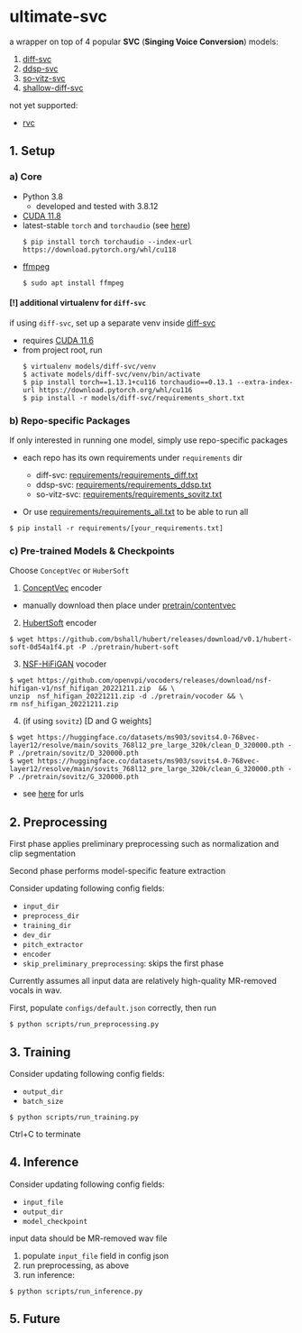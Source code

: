 # ultimate-svc
a wrapper on top of 4 popular **SVC** (**Singing Voice Conversion**) models:
1. [diff-svc](https://github.com/prophesier/diff-svc)
2. [ddsp-svc](https://github.com/yxlllc/DDSP-SVC)
3. [so-vitz-svc](https://github.com/svc-develop-team/so-vits-svc)
4. [shallow-diff-svc](https://github.com/CNChTu/Diffusion-SVC)

not yet supported:
* [rvc](https://github.com/RVC-Project/Retrieval-based-Voice-Conversion-WebUI)

## 1. Setup

### a) Core
* Python 3.8 
  * developed and tested with 3.8.12
* [CUDA 11.8](https://developer.nvidia.com/cuda-11-8-0-download-archive)
* latest-stable `torch` and `torchaudio` (see [here](https://pytorch.org/get-started/locally/))
    ```console
    $ pip install torch torchaudio --index-url https://download.pytorch.org/whl/cu118
    ```
* [ffmpeg](https://www.gyan.dev/ffmpeg/builds/)
    ```console
    $ sudo apt install ffmpeg
    ```
  
#### [!] additional virtualenv for `diff-svc`
if using `diff-svc`, set up a separate venv inside [diff-svc](./models/diff-svc)
* requires [CUDA 11.6](https://developer.nvidia.com/cuda-11-6-2-download-archive)
* from project root, run
  ```console
  $ virtualenv models/diff-svc/venv
  $ activate models/diff-svc/venv/bin/activate
  $ pip install torch==1.13.1+cu116 torchaudio==0.13.1 --extra-index-url https://download.pytorch.org/whl/cu116
  $ pip install -r models/diff-svc/requirements_short.txt
  ```

### b) Repo-specific Packages
If only interested in running one model, simply use repo-specific packages
* each repo has its own requirements under `requirements` dir
  * diff-svc: [requirements/requirements_diff.txt](./requirements/requirements_diff.txt)
  * ddsp-svc: [requirements/requirements_ddsp.txt](./requirements/requirements_ddsp.txt)
  * so-vitz-svc: [requirements/requirements_sovitz.txt](./requirements/requirements_sovitz.txt)

* Or use [requirements/requirements_all.txt](./requirements/requirements_all.txt) to be able to run all

```console
$ pip install -r requirements/[your_requirements.txt]
```

### c) Pre-trained Models & Checkpoints

Choose `ConceptVec` or `HuberSoft`
1. [ConceptVec](https://ibm.ent.box.com/s/z1wgl1stco8ffooyatzdwsqn2psd9lrr) encoder
* manually download then place under [pretrain/contentvec](./pretrain/contentvec)

2. [HubertSoft](https://github.com/bshall/hubert/releases/download/v0.1/hubert-soft-0d54a1f4.pt) encoder
  ```console
  $ wget https://github.com/bshall/hubert/releases/download/v0.1/hubert-soft-0d54a1f4.pt -P ./pretrain/hubert-soft
  ```

3. [NSF-HiFiGAN](https://github.com/openvpi/vocoders/releases/download/nsf-hifigan-v1/nsf_hifigan_20221211.zip) vocoder
  ```console
  $ wget https://github.com/openvpi/vocoders/releases/download/nsf-hifigan-v1/nsf_hifigan_20221211.zip  && \
  unzip  nsf_hifigan_20221211.zip -d ./pretrain/vocoder && \
  rm nsf_hifigan_20221211.zip
  ```

4. (if using `sovitz`) [D and G weights]
  ```console
  $ wget https://huggingface.co/datasets/ms903/sovits4.0-768vec-layer12/resolve/main/sovits_768l12_pre_large_320k/clean_D_320000.pth -P ./pretrain/sovitz/D_320000.pth
  $ wget https://huggingface.co/datasets/ms903/sovits4.0-768vec-layer12/resolve/main/sovits_768l12_pre_large_320k/clean_G_320000.pth -P ./pretrain/sovitz/G_320000.pth
  ```
  * see [here](https://github.com/voicepaw/so-vits-svc-fork/blob/main/src/so_vits_svc_fork/preprocessing/config_templates/so-vits-svc-4.0v1.json) for urls

## 2. Preprocessing
First phase applies preliminary preprocessing such as normalization and clip segmentation

Second phase performs model-specific feature extraction

Consider updating following config fields:
* `input_dir`
* `preprocess_dir`
* `training_dir`
* `dev_dir`
* `pitch_extractor`
* `encoder`
* `skip_preliminary_preprocessing`: skips the first phase

Currently assumes all input data are relatively high-quality MR-removed vocals in wav. 

First, populate `configs/default.json` correctly, then run
```console
$ python scripts/run_preprocessing.py
```

## 3. Training

Consider updating following config fields:
* `output_dir`
* `batch_size`

```console
$ python scripts/run_training.py
```
Ctrl+C to terminate

## 4. Inference

Consider updating following config fields:
* `input_file`
* `output_dir`
* `model_checkpoint`

input data should be MR-removed wav file
1. populate `input_file` field in config json
2. run preprocessing, as above
3. run inference:
```console
$ python scripts/run_inference.py 
```

## 5. Future


